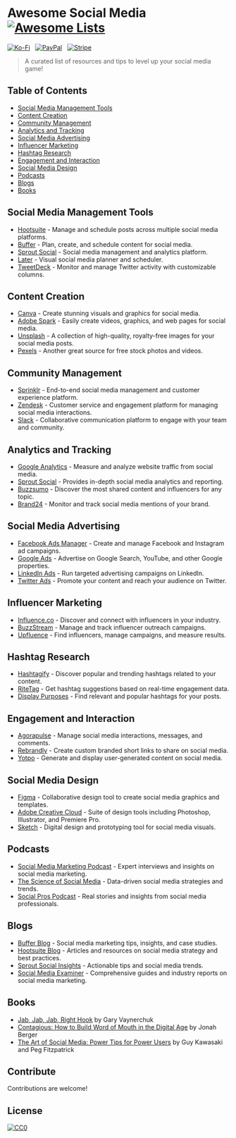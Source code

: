 # Awesome Social Media [![Awesome Lists](https://srv-cdn.himpfen.io/badges/awesome-lists/awesomelists-flat.svg)](https://github.com/brandonhimpfen/awesome)

[![Ko-Fi](https://srv-cdn.himpfen.io/badges/kofi/kofi-flat.svg)](https://tinyurl.com/d4xnrptz) &nbsp; [![PayPal](https://srv-cdn.himpfen.io/badges/paypal/paypal-flat.svg)](https://tinyurl.com/mr22naua) &nbsp; [![Stripe](https://srv-cdn.himpfen.io/badges/stripe/stripe-flat.svg)](https://tinyurl.com/e8ymxdw3)

> A curated list of resources and tips to level up your social media game!

## Table of Contents
- [Social Media Management Tools](#social-media-management-tools)
- [Content Creation](#content-creation)
- [Community Management](#community-management)
- [Analytics and Tracking](#analytics-and-tracking)
- [Social Media Advertising](#social-media-advertising)
- [Influencer Marketing](#influencer-marketing)
- [Hashtag Research](#hashtag-research)
- [Engagement and Interaction](#engagement-and-interaction)
- [Social Media Design](#social-media-design)
- [Podcasts](#podcasts)
- [Blogs](#blogs)
- [Books](#books)

## Social Media Management Tools
- [Hootsuite](https://hootsuite.com) - Manage and schedule posts across multiple social media platforms.
- [Buffer](https://buffer.com) - Plan, create, and schedule content for social media.
- [Sprout Social](https://sproutsocial.com) - Social media management and analytics platform.
- [Later](https://later.com) - Visual social media planner and scheduler.
- [TweetDeck](https://tweetdeck.twitter.com) - Monitor and manage Twitter activity with customizable columns.

## Content Creation
- [Canva](https://canva.com) - Create stunning visuals and graphics for social media.
- [Adobe Spark](https://spark.adobe.com) - Easily create videos, graphics, and web pages for social media.
- [Unsplash](https://unsplash.com) - A collection of high-quality, royalty-free images for your social media posts.
- [Pexels](https://pexels.com) - Another great source for free stock photos and videos.

## Community Management
- [Sprinklr](https://www.sprinklr.com) - End-to-end social media management and customer experience platform.
- [Zendesk](https://www.zendesk.com) - Customer service and engagement platform for managing social media interactions.
- [Slack](https://slack.com) - Collaborative communication platform to engage with your team and community.

## Analytics and Tracking
- [Google Analytics](https://analytics.google.com) - Measure and analyze website traffic from social media.
- [Sprout Social](https://sproutsocial.com) - Provides in-depth social media analytics and reporting.
- [Buzzsumo](https://buzzsumo.com) - Discover the most shared content and influencers for any topic.
- [Brand24](https://brand24.com) - Monitor and track social media mentions of your brand.

## Social Media Advertising
- [Facebook Ads Manager](https://www.facebook.com/business/ads) - Create and manage Facebook and Instagram ad campaigns.
- [Google Ads](https://ads.google.com) - Advertise on Google Search, YouTube, and other Google properties.
- [LinkedIn Ads](https://www.linkedin.com/ad) - Run targeted advertising campaigns on LinkedIn.
- [Twitter Ads](https://ads.twitter.com) - Promote your content and reach your audience on Twitter.

## Influencer Marketing
- [Influence.co](https://influence.co) - Discover and connect with influencers in your industry.
- [BuzzStream](https://www.buzzstream.com) - Manage and track influencer outreach campaigns.
- [Upfluence](https://upfluence.com) - Find influencers, manage campaigns, and measure results.

## Hashtag Research
- [Hashtagify](https://hashtagify.me) - Discover popular and trending hashtags related to your content.
- [RiteTag](https://ritetag.com) - Get hashtag suggestions based on real-time engagement data.
- [Display Purposes](https://displaypurposes.com) - Find relevant and popular hashtags for your posts.

## Engagement and Interaction
- [Agorapulse](https://www.agorapulse.com) - Manage social media interactions, messages, and comments.
- [Rebrandly](https://www.rebrandly.com) - Create custom branded short links to share on social media.
- [Yotpo](https://www.yotpo.com) - Generate and display user-generated content on social media.

## Social Media Design
- [Figma](https://www.figma.com) - Collaborative design tool to create social media graphics and templates.
- [Adobe Creative Cloud](https://www.adobe.com/creativecloud.html) - Suite of design tools including Photoshop, Illustrator, and Premiere Pro.
- [Sketch](https://www.sketch.com) - Digital design and prototyping tool for social media visuals.

## Podcasts
- [Social Media Marketing Podcast](https://www.socialmediaexaminer.com/shows) - Expert interviews and insights on social media marketing.
- [The Science of Social Media](https://buffer.com/resources/podcast) - Data-driven social media strategies and trends.
- [Social Pros Podcast](https://www.convinceandconvert.com/shows/social-pros-podcast) - Real stories and insights from social media professionals.

## Blogs
- [Buffer Blog](https://buffer.com/resources) - Social media marketing tips, insights, and case studies.
- [Hootsuite Blog](https://blog.hootsuite.com) - Articles and resources on social media strategy and best practices.
- [Sprout Social Insights](https://sproutsocial.com/insights) - Actionable tips and social media trends.
- [Social Media Examiner](https://www.socialmediaexaminer.com) - Comprehensive guides and industry reports on social media marketing.

## Books
- [Jab, Jab, Jab, Right Hook](https://www.amazon.com/Jab-Right-Hook-Story-Social/dp/006227306X) by Gary Vaynerchuk
- [Contagious: How to Build Word of Mouth in the Digital Age](https://www.amazon.com/Contagious-Build-Word-Mouth-Digital/dp/1451686579) by Jonah Berger
- [The Art of Social Media: Power Tips for Power Users](https://www.amazon.com/Art-Social-Media-Power-Users/dp/1591848075) by Guy Kawasaki and Peg Fitzpatrick

## Contribute

Contributions are welcome!

## License

[![CC0](https://mirrors.creativecommons.org/presskit/buttons/88x31/svg/by-sa.svg)](http://creativecommons.org/licenses/by-sa/4.0/)
